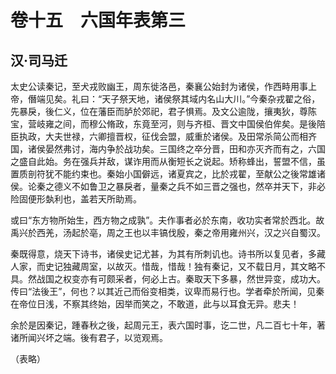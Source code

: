 # 卷十五　六国年表第三

## 汉·司马迁

太史公读秦记，至犬戎败幽王，周东徙洛邑，秦襄公始封为诸侯，作西畤用事上帝，僭端见矣。礼曰：“天子祭天地，诸侯祭其域内名山大川。”今秦杂戎翟之俗，先暴戾，後仁义，位在藩臣而胪於郊祀，君子惧焉。及文公逾陇，攘夷狄，尊陈宝，营岐雍之间，而穆公脩政，东竟至河，则与齐桓、晋文中国侯伯侔矣。是後陪臣执政，大夫世禄，六卿擅晋权，征伐会盟，威重於诸侯。及田常杀简公而相齐国，诸侯晏然弗讨，海内争於战功矣。三国终之卒分晋，田和亦灭齐而有之，六国之盛自此始。务在强兵并敌，谋诈用而从衡短长之说起。矫称蜂出，誓盟不信，虽置质剖符犹不能约束也。秦始小国僻远，诸夏宾之，比於戎翟，至献公之後常雄诸侯。论秦之德义不如鲁卫之暴戾者，量秦之兵不如三晋之强也，然卒并天下，非必险固便形埶利也，盖若天所助焉。  
  
或曰“东方物所始生，西方物之成孰”。夫作事者必於东南，收功实者常於西北。故禹兴於西羌，汤起於亳，周之王也以丰镐伐殷，秦之帝用雍州兴，汉之兴自蜀汉。  
  
秦既得意，烧天下诗书，诸侯史记尤甚，为其有所刺讥也。诗书所以复见者，多藏人家，而史记独藏周室，以故灭。惜哉，惜哉！独有秦记，又不载日月，其文略不具。然战国之权变亦有可颇采者，何必上古。秦取天下多暴，然世异变，成功大。传曰“法後王”，何也？以其近己而俗变相类，议卑而易行也。学者牵於所闻，见秦在帝位日浅，不察其终始，因举而笑之，不敢道，此与以耳食无异。悲夫！  
  
余於是因秦记，踵春秋之後，起周元王，表六国时事，讫二世，凡二百七十年，著诸所闻兴坏之端。後有君子，以览观焉。  
  
（表略）  
  
